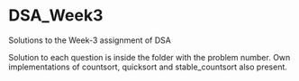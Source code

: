 # DSA_Week3
Solutions to the Week-3 assignment of DSA

Solution to each question is inside the folder with the problem number. Own implementations of countsort, quicksort and
stable_countsort also present.
